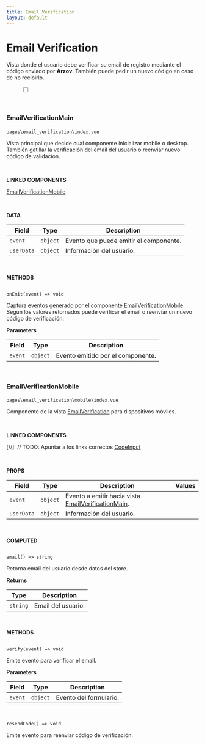 ```yaml
---
title: Email Verification
layout: default
---
```


# Email Verification

Vista donde el usuario debe verificar su email de registro mediante el código enviado por **Arzov**. También puede pedir un nuevo código en caso de no recibirlo.

<figure id="emailVerificationPage" class="content-img">
    <figcaption><b></b></figcaption>
    <input type="checkbox" id="zoom">
    <label for="zoom">
        <img>
    </label>
</figure>

<br>

### EmailVerificationMain
<code id="cp-email-verification-main">pages\email_verification\index.vue</code>
<img class="copy-btn" data-clipboard-target="#cp-email-verification-main">

Vista principal que decide cual componente inicializar mobile o desktop. También gatillar la verificación del email del usuario o reenviar nuevo código de validación.

<br>

**LINKED COMPONENTS**

[EmailVerificationMobile](#emailverificationmobile)

<br>

**DATA**

<div id="js" class="table-responsive">
  <table class="table">
    <thead>
      <tr>
        <th>Field</th>
        <th>Type</th>
        <th>Description</th>
      </tr>
    </thead>
    <tbody>
      <tr>
        <td><code><par>event</par></code></td>
        <td><code><type>object</type></code></td>
        <td>Evento que puede emitir el componente.</td>
      </tr>
      <tr>
        <td><code><par>userData</par></code></td>
        <td><code><type>object</type></code></td>
        <td>Información del usuario.</td>
      </tr>
    </tbody>
  </table>
</div>

<br>

**METHODS**

<div id="js" class="highlight">
<code>
<fn>onEmit</fn>(<par>event</par>) => <type>void</type>
</code>
</div>

Captura eventos generado por el componente [EmailVerificationMobile](#emailverificationmobile). Según los valores retornados puede verificar el email o reenviar un nuevo código de verificación.

<b>Parameters</b>
<div id="js" class="table-responsive">
  <table class="table">
    <thead>
      <tr>
        <th>Field</th>
        <th>Type</th>
        <th>Description</th>
      </tr>
    </thead>
    <tbody>
      <tr>
        <td><code><par>event</par></code></td>
        <td><code><type>object</type></code></td>
        <td>Evento emitido por el componente.</td>
      </tr>
    </tbody>
  </table>
</div>

<br>

### EmailVerificationMobile
<code id="cp-email-verification-mobile">pages\email_verification\mobile\index.vue</code>
<img class="copy-btn" data-clipboard-target="#cp-email-verification-mobile">

Componente de la vista [EmailVerification](#email-verification) para dispositivos móviles.

<br>

**LINKED COMPONENTS**

[//]: // TODO: Apuntar a los links correctos
[CodeInput](#)

<br>

**PROPS**

<div id="js" class="table-responsive">
  <table class="table">
    <thead>
      <tr>
        <th>Field</th>
        <th>Type</th>
        <th>Description</th>
        <th>Values</th>
      </tr>
    </thead>
    <tbody>
      <tr>
        <td><code><par>event</par></code></td>
        <td><code><type>object</type></code></td>
        <td>Evento a emitir hacia vista <a href="#emailverificationmain">EmailVerificationMain</a>.</td>
        <td>
        </td>
      </tr>
      <tr>
        <td><code><par>userData</par></code></td>
        <td><code><type>object</type></code></td>
        <td>Información del usuario.</td>
        <td></td>
      </tr>
    </tbody>
  </table>
</div>

<br>

**COMPUTED**

<div id="js" class="highlight">
<code>
<fn>email</fn>() => <type>string</type>
</code>
</div>

Retorna email del usuario desde datos del store.

<b>Returns</b>
<div id="js" class="table-responsive">
  <table class="table">
    <thead>
      <tr>
        <th>Type</th>
        <th>Description</th>
      </tr>
    </thead>
    <tbody>
      <tr>
        <td><code><type>string</type></code></td>
        <td>Email del usuario.</td>
      </tr>
    </tbody>
  </table>
</div>

<br>

**METHODS**

<div id="js" class="highlight">
<code>
<fn>verify</fn>(<par>event</par>) => <type>void</type>
</code>
</div>

Emite evento para verificar el email.

<b>Parameters</b>
<div id="js" class="table-responsive">
  <table class="table">
    <thead>
      <tr>
        <th>Field</th>
        <th>Type</th>
        <th>Description</th>
      </tr>
    </thead>
    <tbody>
      <tr>
        <td><code><par>event</par></code></td>
        <td><code><type>object</type></code></td>
        <td>Evento del formulario.</td>
      </tr>
    </tbody>
  </table>
</div>

<br>

<div id="js" class="highlight">
<code>
<fn>resendCode</fn>() => <type>void</type>
</code>
</div>

Emite evento para reenviar código de verificación.